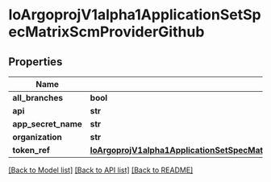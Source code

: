 # IoArgoprojV1alpha1ApplicationSetSpecMatrixScmProviderGithub

## Properties
Name | Type | Description | Notes
------------ | ------------- | ------------- | -------------
**all_branches** | **bool** |  | [optional] 
**api** | **str** |  | [optional] 
**app_secret_name** | **str** |  | [optional] 
**organization** | **str** |  | 
**token_ref** | [**IoArgoprojV1alpha1ApplicationSetSpecMatrixPullRequestBitbucketServerBasicAuthPasswordRef**](IoArgoprojV1alpha1ApplicationSetSpecMatrixPullRequestBitbucketServerBasicAuthPasswordRef.md) |  | [optional] 

[[Back to Model list]](../README.md#documentation-for-models) [[Back to API list]](../README.md#documentation-for-api-endpoints) [[Back to README]](../README.md)


